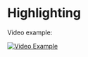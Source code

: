 # Highlighting
Video example:

[![Video Example](http://img.youtube.com/vi/PjiaARzodLQ/0.jpg)](https://youtu.be/PjiaARzodLQ)
